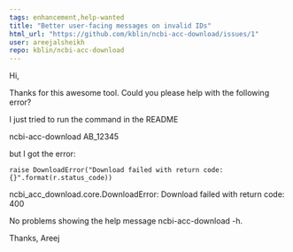 ```yaml
---
tags: enhancement,help-wanted
title: "Better user-facing messages on invalid IDs"
html_url: "https://github.com/kblin/ncbi-acc-download/issues/1"
user: areejalsheikh
repo: kblin/ncbi-acc-download
---
```


Hi,

Thanks for this awesome tool. Could you please help with the following error?

I just tried to run the command in the README

ncbi-acc-download AB_12345 

but I got the error:

    raise DownloadError("Download failed with return code: {}".format(r.status_code))
ncbi_acc_download.core.DownloadError: Download failed with return code: 400

No problems showing the help message ncbi-acc-download -h.

Thanks,
Areej